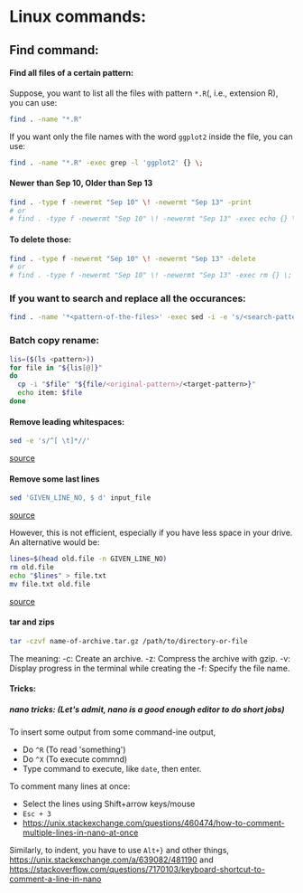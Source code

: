 # Linux commands:


## Find command:

#### Find all files of a certain pattern:
Suppose, you want to list all the files with pattern `*.R`(, i.e., extension R), you can use:
```bash
find . -name "*.R"
```
If you want only the file names with the word `ggplot2` inside the file, you can use:
```bash
find . -name "*.R" -exec grep -l 'ggplot2' {} \;
```


#### Newer than Sep 10, Older than Sep 13
```bash
find . -type f -newermt "Sep 10" \! -newermt "Sep 13" -print
# or
# find . -type f -newermt "Sep 10" \! -newermt "Sep 13" -exec echo {} \;
```
#### To delete those:
```bash
find . -type f -newermt "Sep 10" \! -newermt "Sep 13" -delete
# or
# find . -type f -newermt "Sep 10" \! -newermt "Sep 13" -exec rm {} \;
```

### If you want to search and replace all the occurances:
```bash
find . -name '*<pattern-of-the-files>' -exec sed -i -e 's/<search-pattern>/<replace-pattern>/g' {} \;
```

### Batch copy rename:
```bash
lis=($(ls <pattern>))
for file in "${lis[@]}"
do
  cp -i "$file" "${file/<original-pattern>/<target-pattern>}"
  echo item: $file
done
```

#### Remove leading whitespaces:
```bash
sed -e 's/^[ \t]*//'
```
[source](https://stackoverflow.com/questions/369758/how-to-trim-whitespace-from-a-bash-variable)


#### Remove some last lines
```bash
sed 'GIVEN_LINE_NO, $ d' input_file
```
[source](https://www.baeldung.com/linux/remove-last-n-lines-of-file)

However, this is not efficient, especially if you have less space in your drive. An alternative would be:
```bash
lines=$(head old.file -n GIVEN_LINE_NO)
rm old.file
echo "$lines" > file.txt
mv file.txt old.file
```
[source](https://stackoverflow.com/questions/45125826/delete-everything-after-a-certain-line-in-bash)


#### tar and zips
```bash
tar -czvf name-of-archive.tar.gz /path/to/directory-or-file
```
The meaning:
-c: Create an archive.
-z: Compress the archive with gzip.
-v: Display progress in the terminal while creating the
-f: Specify the file name.



#### Tricks:

##### nano tricks: (Let's admit, nano is a good enough editor to do short jobs)

To insert some output from some command-ine output,
 - Do `^R` (To read 'something')
 - Do `^X` (To execute commnd)
 - Type command to execute, like `date`, then enter.


To comment many lines at once:
 - Select the lines using Shift+arrow keys/mouse
 - `Esc + 3`
 - https://unix.stackexchange.com/questions/460474/how-to-comment-multiple-lines-in-nano-at-once

 Similarly, to indent, you have to use `Alt+}` and other things,  https://unix.stackexchange.com/a/639082/481190
 and https://stackoverflow.com/questions/7170103/keyboard-shortcut-to-comment-a-line-in-nano
